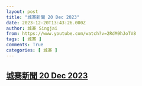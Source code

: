 ```yaml
---
layout: post
title: "城寨新聞 20 Dec 2023"
date: 2023-12-20T13:43:26.000Z
author: 城寨 Singjai
from: https://www.youtube.com/watch?v=2RdM9hJoTV8
tags: [ 城寨 ]
comments: True
categories: [ 城寨 ]
---
```

<!--1703079806000-->
[城寨新聞 20 Dec 2023](https://www.youtube.com/watch?v=2RdM9hJoTV8)
------

<div>

</div>
